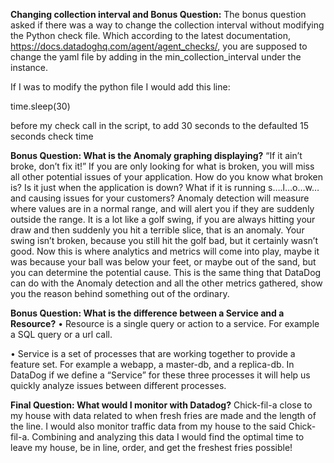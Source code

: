 <b>Changing collection interval and Bonus Question:</b>
The bonus question asked if there was a way to change the collection interval without modifying the Python check file. Which according to the latest documentation, https://docs.datadoghq.com/agent/agent_checks/, you are supposed to change the yaml file by adding in the min_collection_interval under the instance.

If I was to modify the python file I would add this line:

time.sleep(30) 

before my check call in the script, to add 30 seconds to the defaulted 15 seconds check time


<b>Bonus Question: What is the Anomaly graphing displaying?</b>
“If it ain’t broke, don’t fix it!” If you are only looking for what is broken, you will miss all other potential issues of your application. How do you know what broken is? Is it just when the application is down? What if it is running s….l…o…w… and causing issues for your customers? Anomaly detection will measure where values are in a normal range, and will alert you if they are suddenly outside the range. 
It is a lot like a golf swing, if you are always hitting your draw and then suddenly you hit a terrible slice, that is an anomaly. Your swing isn’t broken, because you still hit the golf bad, but it certainly wasn’t good. Now this is where analytics and metrics will come into play, maybe it was because your ball was below your feet, or maybe out of the sand, but you can determine the potential cause. This is the same thing that DataDog can do with the Anomaly detection and all the other metrics gathered, show you the reason behind something out of the ordinary.


<b>Bonus Question: What is the difference between a Service and a Resource?</b>
•	Resource is a single query or action to a service. For example a SQL query or a url call.

•	Service is a set of processes that are working together to provide a feature set. For example a webapp, a master-db, and a replica-db. In DataDog if we define a “Service” for these three processes it will help us quickly analyze issues between different processes.

<b>Final Question: What would I monitor with Datadog?</b> 
	Chick-fil-a close to my house with data related to when fresh fries are made and the length of the line. I would also monitor traffic data from my house to the said Chick-fil-a. Combining and analyzing this data I would find the optimal time to leave my house, be in line, order, and get the freshest fries possible!
